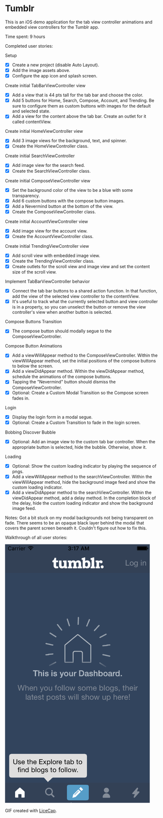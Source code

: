 # Tumblr

This is an iOS demo application for the tab view controller animations and embedded view controllers for the Tumblr app.

Time spent: 9 hours

Completed user stories:

Setup
 * [x] Create a new project (disable Auto Layout).
 * [x] Add the image assets above.
 * [x] Configure the app icon and splash screen.

Create initial TabBarViewController view
 * [x] Add a view that is 44 pts tall for the tab bar and choose the color.
 * [x] Add 5 buttons for Home, Search, Compose, Account, and Trending. Be sure to configure them as custom buttons with images for the default and selected state.
 * [x] Add a view for the content above the tab bar. Create an outlet for it called contentView.

Create initial HomeViewController view
 * [x] Add 3 image views for the background, text, and spinner.
 * [x] Create the HomeViewController class.

Create initial SearchViewController
 * [x] Add image view for the search feed.
 * [x] Create the SearchViewController class.

Create initial ComposeViewController view
 * [x] Set the background color of the view to be a blue with some transparency.
 * [x] Add 6 custom buttons with the compose button images.
 * [x] Add a Nevermind button at the bottom of the view.
 * [x] Create the ComposeViewController class.

Create initial AccountViewController view
 * [x] Add image view for the account view.
 * [x] Create the AccountViewController class.

Create initial TrendingViewController view
 * [x] Add scroll view with embedded image view.
 * [x] Create the TrendingViewController class.
 * [x] Create outlets for the scroll view and image view and set the content size of the scroll view.

Implement TabBarViewController behavior
 * [x] Connect the tab bar buttons to a shared action function. In that function, add the view of the selected view controller to the contentView.
 * [x] It's useful to track what the currently selected button and view controller is in a property, so you can unselect the button or remove the view controller's view when another button is selected.

Compose Buttons Transition
 * [x] The compose button should modally segue to the ComposeViewController.

Compose Button Animations
 * [x] Add a viewWillAppear method to the ComposeViewController. Within the viewWillAppear method, set the initial positions of the compose buttons to below the screen.
 * [x] Add a viewDidAppear method. Within the viewDidAppear method, schedule the animations of the compose buttons.
 * [x] Tapping the "Nevermind" button should dismiss the ComposeViewController.
 * [x] Optional: Create a Custom Modal Transition so the Compose screen fades in.

Login
 * [x] Display the login form in a modal segue.
 * [x] Optional: Create a Custom Transition to fade in the login screen.

Bobbing Discover Bubble
 * [x] Optional: Add an image view to the custom tab bar controller. When the appropriate button is selected, hide the bubble. Otherwise, show it.

Loading
 * [x] Optional: Show the custom loading indicator by playing the sequence of pngs.
 * [x] Add a viewWillAppear method to the searchViewController. Within the viewWillAppear method, hide the background image feed and show the custom loading indicator.
 * [x] Add a viewDidAppear method to the searchViewController. Within the viewDidAppear method, add a delay method. In the completion block of the delay, hide the custom loading indicator and show the background image feed.

Notes:
Got a bit stuck on my modal backgrounds not being transparent on fade. There seems to be an opaque black layer behind the modal that covers the parent screen beneath it. Couldn't figure out how to fix this.

Walkthrough of all user stories:

![Video Walkthrough](tumblr.gif)

GIF created with [LiceCap](http://www.cockos.com/licecap/).

